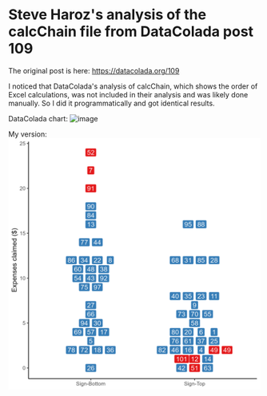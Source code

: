 # Steve Haroz's analysis of the calcChain file from DataColada post 109

The original post is here: https://datacolada.org/109

I noticed that DataColada's analysis of calcChain, which shows the order of Excel calculations, was not included in their analysis and was likely done manually. So I did it programmatically and got identical results. 

DataColada chart: ![image](https://github.com/steveharoz/data_colada_109/assets/2257540/d4907851-ab02-4af9-9534-85982efe0a0f)

My version: ![image](output/steve%20plot.png)
